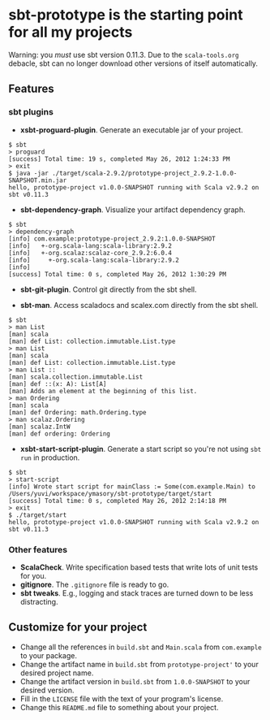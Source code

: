 # sbt-prototype is the starting point for all my projects #

Warning: you *must* use sbt version 0.11.3. Due to the `scala-tools.org` debacle, sbt can no longer download other versions of itself automatically.

## Features ##
### sbt plugins ###
- **xsbt-proguard-plugin**. Generate an executable jar of your project.

```
$ sbt
> proguard
[success] Total time: 19 s, completed May 26, 2012 1:24:33 PM
> exit
$ java -jar ./target/scala-2.9.2/prototype-project_2.9.2-1.0.0-SNAPSHOT.min.jar
hello, prototype-project v1.0.0-SNAPSHOT running with Scala v2.9.2 on sbt v0.11.3
```

- **sbt-dependency-graph**. Visualize your artifact dependency graph.

```
$ sbt
> dependency-graph
[info] com.example:prototype-project_2.9.2:1.0.0-SNAPSHOT
[info]   +-org.scala-lang:scala-library:2.9.2
[info]   +-org.scalaz:scalaz-core_2.9.2:6.0.4
[info]     +-org.scala-lang:scala-library:2.9.2
[info]     
[success] Total time: 0 s, completed May 26, 2012 1:30:29 PM
```

- **sbt-git-plugin**. Control git directly from the sbt shell.

- **sbt-man**. Access scaladocs and scalex.com directly from the sbt shell.

```
$ sbt
> man List
[man] scala
[man] def List: collection.immutable.List.type
> man List
[man] scala
[man] def List: collection.immutable.List.type
> man List ::
[man] scala.collection.immutable.List
[man] def ::(x: A): List[A]
[man] Adds an element at the beginning of this list. 
> man Ordering
[man] scala
[man] def Ordering: math.Ordering.type
> man scalaz.Ordering
[man] scalaz.IntW
[man] def ordering: Ordering
```

- **xsbt-start-script-plugin**. Generate a start script so you're not using `sbt run` in production.

```
$ sbt
> start-script
[info] Wrote start script for mainClass := Some(com.example.Main) to /Users/yuvi/workspace/ymasory/sbt-prototype/target/start
[success] Total time: 0 s, completed May 26, 2012 2:14:18 PM
> exit
$ ./target/start 
hello, prototype-project v1.0.0-SNAPSHOT running with Scala v2.9.2 on sbt v0.11.3
```

### Other features ###
- **ScalaCheck**. Write specification based tests that write lots of unit tests for you.
- **gitignore**. The `.gitignore` file is ready to go.
- **sbt tweaks**. E.g., logging and stack traces are turned down to be less distracting.

## Customize for your project ##
* Change all the references in `build.sbt` and `Main.scala` from `com.example` to your package.
* Change the artifact name in `build.sbt` from `prototype-project'` to your desired project name.
* Change the artifact version in `build.sbt` from `1.0.0-SNAPSHOT` to your desired version.
* Fill in the `LICENSE` file with the text of your program's license.
* Change this `README.md` file to something about your project.
